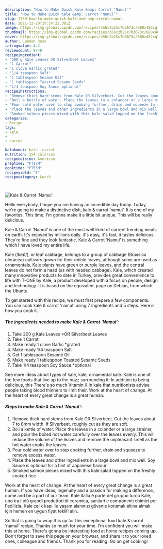 ```yaml
---
description: "How to Make Quick Kale &amp; Carrot ‘Namul’"
title: "How to Make Quick Kale &amp; Carrot ‘Namul’"
slug: 1759-how-to-make-quick-kale-and-amp-carrot-namul
date: 2021-12-20T19:14:22.381Z
image: https://img-global.cpcdn.com/recipes/b56c2b25c7b3673c/680x482cq70/kale-carrot-namul-recipe-main-photo.jpg
thumbnail: https://img-global.cpcdn.com/recipes/b56c2b25c7b3673c/680x482cq70/kale-carrot-namul-recipe-main-photo.jpg
cover: https://img-global.cpcdn.com/recipes/b56c2b25c7b3673c/680x482cq70/kale-carrot-namul-recipe-main-photo.jpg
author: Landon Rose
ratingvalue: 4.2
reviewcount: 9748
recipeingredient:
- "200 g Kale Leaves OR Silverbeet Leaves"
- "1 Carrot"
- "1 clove Garlic grated"
- "1/4 teaspoon Salt"
- "1 tablespoon Sesame Oil"
- "1 tablespoon Toasted Sesame Seeds"
- "1/4 teaspoon Soy Sauce optional"
recipeinstructions:
- "Remove thick hard stems from Kale OR Silverbeet. Cut the leaves about 7 to 8mm width. If Silverbeet, roughly cut as they are soft."
- "Boil a kettle of water. Place the leaves in a colander or a large strainer, and pour the boiled hot water carefully over the leaves evenly. This will reduce the volume of the leaves and remove the unpleasant smell as the hot water cooks the leaves."
- "Pour cold water over to stop cooking further, drain and squeeze to remove excess water."
- "Place the leaves and other ingredients in a large bowl and mix well. Soy Sauce is optional for a hint of Japanese flavour."
- "Smoked salmon pieces mixed with this kale salad topped on the freshly cooked rice"
categories:
- Recipe
tags:
- kale
- 
- carrot

katakunci: kale  carrot 
nutrition: 154 calories
recipecuisine: American
preptime: "PT17M"
cooktime: "PT55M"
recipeyield: "3"
recipecategory: Lunch

---
```



![Kale & Carrot ‘Namul’](https://img-global.cpcdn.com/recipes/b56c2b25c7b3673c/680x482cq70/kale-carrot-namul-recipe-main-photo.jpg)

Hello everybody, I hope you are having an incredible day today. Today, we're going to make a distinctive dish, kale & carrot ‘namul’. It is one of my favorites. This time, I'm gonna make it a little bit unique. This will be really delicious.

Kale & Carrot ‘Namul’ is one of the most well liked of current trending meals on earth. It's enjoyed by millions daily. It's easy, it's fast, it tastes delicious. They're fine and they look fantastic. Kale & Carrot ‘Namul’ is something which I have loved my entire life.

Kale (/keɪl/), or leaf cabbage, belongs to a group of cabbage (Brassica oleracea) cultivars grown for their edible leaves, although some are used as ornamentals. Kale plants have green or purple leaves, and the central leaves do not form a head (as with headed cabbage). Kale, which created many innovative products to date in Turkey, provides great convenience to life with T-ONE by Kale, a product developed with a focus on people, design and technology. It is based on the equivalent page on Debian, from which the Ubuntu.


To get started with this recipe, we must first prepare a few components. You can cook kale & carrot ‘namul’ using 7 ingredients and 5 steps. Here is how you cook it.

<!--inarticleads1-->

##### The ingredients needed to make Kale & Carrot ‘Namul’:

1. Take 200 g Kale Leaves *OR Silverbeet Leaves
1. Take 1 Carrot
1. Make ready 1 clove Garlic *grated
1. Make ready 1/4 teaspoon Salt
1. Get 1 tablespoon Sesame Oil
1. Make ready 1 tablespoon Toasted Sesame Seeds
1. Take 1/4 teaspoon Soy Sauce *optional


See more ideas about types of kale, kale, ornamental kale. Kale is one of the few foods that live up to the buzz surrounding it: In addition to being delicious, this There's so much Vitamin K in kale that nutritionists advise people taking blood thinners to limit their. Work at the heart of change. At the heart of every great change is a great human. 

<!--inarticleads2-->

##### Steps to make Kale & Carrot ‘Namul’:

1. Remove thick hard stems from Kale OR Silverbeet. Cut the leaves about 7 to 8mm width. If Silverbeet, roughly cut as they are soft.
1. Boil a kettle of water. Place the leaves in a colander or a large strainer, and pour the boiled hot water carefully over the leaves evenly. This will reduce the volume of the leaves and remove the unpleasant smell as the hot water cooks the leaves.
1. Pour cold water over to stop cooking further, drain and squeeze to remove excess water.
1. Place the leaves and other ingredients in a large bowl and mix well. Soy Sauce is optional for a hint of Japanese flavour.
1. Smoked salmon pieces mixed with this kale salad topped on the freshly cooked rice


Work at the heart of change. At the heart of every great change is a great human. If you have ideas, ingenuity and a passion for making a difference, come and be a part of our team. Kale Italia è parte del gruppo turco Kale, uno tra i più grandi produttori di ceramica, sanitari e componenti chimici per l'edilizia. Kale çelik kapı ile yaşam alanınızı güvenle korumak altına almak için hemen en uygun fiyat teklifi alın. 

So that is going to wrap this up for this exceptional food kale & carrot ‘namul’ recipe. Thanks so much for your time. I'm confident you will make this at home. There's gonna be interesting food at home recipes coming up. Don't forget to save this page on your browser, and share it to your loved ones, colleague and friends. Thank you for reading. Go on get cooking!
